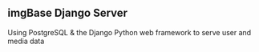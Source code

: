 ## imgBase Django Server

Using PostgreSQL & the Django Python web framework to serve user and media data
